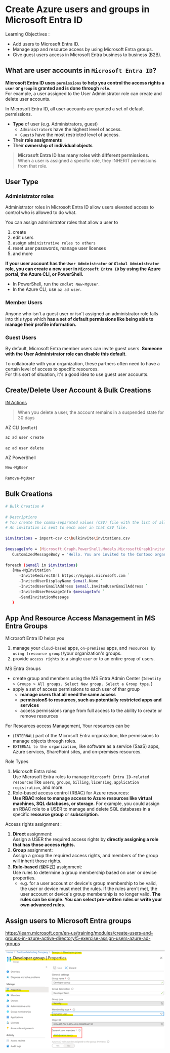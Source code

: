 # Create Azure users and groups in Microsoft Entra ID

Learning Objectives :   
- Add users to Microsoft Entra ID.    
- Manage app and resource access by using Microsoft Entra groups.  
- Give guest users access in Microsoft Entra business to business (B2B).  

## What are user accounts in `Microsoft Entra ID`?

**Microsoft Entra ID uses `permissions` to help you control the access rights a `user` or `group` is granted and is done through `role`.**  
For example, a user assigned to the User Administrator role can create and delete user accounts.   

In Microsoft Entra ID, all user accounts are granted a set of default permissions.  
- **Type** of user (e.g. Administrators, guest)  
  - `Administrator`s have the highest level of access.  
  - `Guest`s have the most restricted level of access.  
- Their **role assignments**  
- Their **ownership of individual objects**  

> **Microsoft Entra ID has many roles with different permissions.**  
> When a user is assigned a specific role, they INHERIT permissions from that role.  

## User Type

### Administrator roles  

Administrator roles in Microsoft Entra ID allow users elevated access to control who is allowed to do what.  

You can assign administrator roles that allow a user to  
1. create 
2. edit users  
3. assign `administrative roles to others`  
4. reset user passwords, manage user licenses  
5. and more  

**If your user account has the `User Administrator` or `Global Administrator` role, you can create a new user in `Microsoft Entra ID` by using the Azure portal, the Azure CLI, or PowerShell.**   
- In PowerShell, run the `cmdlet New-MgUser`.  
- In the Azure CLI, use `az ad user`.  

### Member Users

Anyone who isn't a guest user or isn't assigned an administrator role falls into this type which **has a set of default permissions like being able to manage their profile information.**

### Guest Users

By default, Microsoft Entra member users can invite guest users. **Someone with the User Administrator role can disable this default**.

To collaborate with your organization, these partners often need to have a certain level of access to specific resources.  
For this sort of situation, it's a good idea to use guest user accounts.  

## Create/Delete User Account & Bulk Creations

[IN Actions](https://learn.microsoft.com/en-us/training/modules/create-users-and-groups-in-azure-active-directory/3-exercise-add-delete-users-azure-ad)

> When you delete a user, the account remains in a suspended state for 30 days

AZ CLI (`cmdlet`)
```bash 
az ad user create

az ad user delete
```

AZ PowerShell
```bash
New-MgUser

Remove-MgUser
```

## Bulk Creations

```bash 
# Bulk Creation #

# Descriptions 
# You create the comma-separated values (CSV) file with the list of all the users you want to add. 
# An invitation is sent to each user in that CSV file.

$invitations = import-csv c:\bulkinvite\invitations.csv

$messageInfo = [Microsoft.Graph.PowerShell.Models.MicrosoftGraphInvitation]@{ `
   CustomizedMessageBody = "Hello. You are invited to the Contoso organization." }

foreach ($email in $invitations)
   {New-MgInvitation `
      -InviteRedirectUrl https://myapps.microsoft.com ` 
      -InvitedUserDisplayName $email.Name `
      -InvitedUserEmailAddress $email.InvitedUserEmailAddress `
      -InvitedUserMessageInfo $messageInfo `
      -SendInvitationMessage 
   }
```

## App And Resource Access Management in MS Entra Groups

Microsoft Entra ID helps you 
1. manage your `cloud-based` apps, `on-premises` apps, and `resources by using (resource group)`/your organization's groups.
2. provide `access rights` to a single `user` or to an entire `group` of users. 

MS Entra Groups
- create group and members using the MS Entra Admin Center (`Identity > Groups > All groups. Select New group. Select a Group type.`)
- apply a set of access permissions to each user of thar group
  - **manage users that all need the same access**
  - **permissionS to resources, such as potentially restricted apps and services**
  - access permissions range from full access to the ability to create or remove resources

For Resources access Management, Your resources can be
- (`INTERNAL`) part of the Microsoft Entra organization, like permissions to manage objects through roles.   
- `EXTERNAL to the organization`, like software as a service (SaaS) apps, Azure services, SharePoint sites, and on-premises resources.   

Role Types
1. Microsoft Entra roles:  
Use Microsoft Entra roles to manage `Microsoft Entra ID-related resources` like `users`, `groups`, `billing`, `licensing`, `application registration`, and more.
2. Role-based access control (RBAC) for Azure resources:  
**Use RBAC roles to manage access to Azure resources like virtual machines, SQL databases, or storage.** 
For example, you could assign an RBAC role to a USER to manage and delete SQL databases in a specific **resource group** or **subscription**.

Access rights assignment :   
1. **Direct** assignment:   
Assign a USER the required access rights by **directly assigning a role that has those access rights.**  
2. **Group** assignment:   
Assign a group the required access rights, and members of the group will inherit those rights.  
3. **Rule-based** (條件式) assignment:   
Use rules to determine a group membership based on user or device properties.  
   - e.g. for a user account or device's group membership to be valid, the user or device must meet the rules. 
   If the rules aren't met, the user account or device's group membership is no longer valid. 
   **The rules can be simple. You can select pre-written rules or write your own advanced rules.**  

## Assign users to Microsoft Entra groups

https://learn.microsoft.com/en-us/training/modules/create-users-and-groups-in-azure-active-directory/5-exercise-assign-users-azure-ad-groups

![Alt text](image-23.png)


